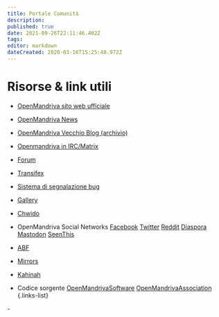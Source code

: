 ```yaml
---
title: Portale Comunità
description: 
published: true
date: 2021-09-26T22:11:46.402Z
tags: 
editor: markdown
dateCreated: 2020-03-16T15:25:48.972Z
---
```


# Risorse & link utili

- [OpenMandriva sito web ufficiale](https://www.openmandriva.org)
- [OpenMandriva News](https://www.openmandriva.org/en/news/)
- [OpenMandriva Vecchio Blog (archivio)](https://arc.openmandriva.org/blog/)
- [Openmandriva in IRC/Matrix](/en/doc/chat-faq)
- [Forum](https://forum.openmandriva.org/)
- [Transifex](https://www.transifex.com/openmandriva/public/)
- [Sistema di segnalazione bug](https://issues.openmandriva.org/)
- [Gallery](https://gallery.openmandriva.org/)
- [Chwido](https://chwido.openmandriva.org/meetings/%23openmandriva-cooker/)
- OpenMandriva Social Networks
 [Facebook](https://www.facebook.com/OpenMandriva)
 [Twitter](https://twitter.com/OpenMandrivaOrg)
 [Reddit](https://www.reddit.com/r/OpenMandriva/)
 [Diaspora](https://joindiaspora.com/u/openmandriva)
 [Mastodon](https://hostux.social/@OpenMandriva)
 [SeenThis](https://seenthis.net/people/openmandriva)

- [ABF](https://abf.openmandriva.org/)
- [Mirrors](https://downloads.openmandriva.org/mm)
- [Kahinah](https://kahinah.rxu.tech/)

- Codice sorgente
 [OpenMandrivaSoftware](https://github.com/OpenMandrivaSoftware/)
 [OpenMandrivaAssociation](https://github.com/OpenMandrivaAssociation/)
{.links-list}

\- 
